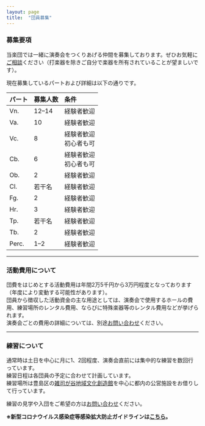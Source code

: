 ```yaml
---
layout: page
title:  "団員募集"
---
```


### 募集要項
当楽団では一緒に演奏会をつくりあげる仲間を募集しております。ぜひお気軽に[ご相談](/www-minima/contact.html)ください（打楽器を除きご自分で楽器を所有されていることが望ましいです）。

現在募集しているパートおよび詳細は以下の通りです。

|パート|募集人数|条件|
|:--|:--|:--|
|Vn.|12–14|経験者歓迎|
|Va.|10|経験者歓迎|
|Vc.|8|経験者歓迎<br>初心者も可|
|Cb.|6|経験者歓迎<br>初心者も可|
|Ob.|2|経験者歓迎|
|Cl.|若干名|経験者歓迎|
|Fg.|2|経験者歓迎|
|Hr.|3|経験者歓迎|
|Tp.|若干名|経験者歓迎|
|Tb.|2|経験者歓迎|
|Perc.|1–2|経験者歓迎|

---

### 活動費用について
団費をはじめとする活動費用は年間2万5千円から3万円程度となっております（年度により変動する可能性があります）。<br>
団員から徴収した活動資金の主な用途としては、演奏会で使用するホールの費用、練習場所のレンタル費用、ならびに特殊楽器等のレンタル費用などが挙げられます。<br>
演奏会ごとの費用の詳細については、別途[お問い合わせ](/www-minima/contact.html)ください。

---

### 練習について
通常時は土日を中心に月に1、2回程度、演奏会直前には集中的な練習を数回行っています。<br>
練習日程は各団員の予定に合わせて計画しています。<br>
練習場所は豊島区の<a target="_blank" rel="noopener" href="https://www.toshima-mirai.or.jp/center/e_zoshigaya/">雑司が谷地域文化創造館</a>を中心に都内の公営施設をお借りして行っています。

練習の見学や入団をご希望の方は[お問い合わせ](/www-minima/contact.html)ください。

**※新型コロナウイルス感染症等感染拡大防止ガイドラインは[こちら](/assets/files/20210401_mejiro-philharmonic-orchestra-covid19-contagion-prevention-guideline-v1.pdf)。**
